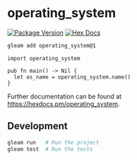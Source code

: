 # operating_system

[![Package Version](https://img.shields.io/hexpm/v/operating_system)](https://hex.pm/packages/operating_system)
[![Hex Docs](https://img.shields.io/badge/hex-docs-ffaff3)](https://hexdocs.pm/operating_system/)

```sh
gleam add operating_system@1
```
```gleam
import operating_system

pub fn main() -> Nil {
  let os_name = operating_system.name()
}
```

Further documentation can be found at <https://hexdocs.pm/operating_system>.

## Development

```sh
gleam run   # Run the project
gleam test  # Run the tests
```
